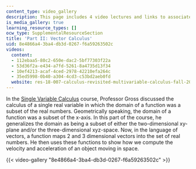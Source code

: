 ```yaml
---
content_type: video_gallery
description: This page includes 4 video lectures and links to associated lecture notes.
is_media_gallery: true
learning_resource_types: []
ocw_type: SupplementalResourceSection
title: 'Part II: Vector Calculus'
uid: 8e4866a4-3ba4-db3d-0267-f6a59263502c
videos:
  content:
  - 112ebaa5-80c2-650e-dac2-5bf77303f22a
  - 53d36f2a-e434-a7fd-5261-8a4735d13f34
  - 10ef4213-acaf-4ced-2978-42210efa264c
  - 35ed5998-0b40-a304-4cd3-c53bd2aeb0fd
  website: res-18-007-calculus-revisited-multivariable-calculus-fall-2011
---
```


In the [Single Variable Calculus](/courses/res-18-006-calculus-revisited-single-variable-calculus-fall-2010/pages/study-materials) course, Professor Gross discussed the calculus of a single real variable in which the domain of a function was a subset of the real numbers. Geometrically speaking, the domain of a function was a subset of the x-axis. In this part of the course, he generalizes the domain as being a subset of either the two-dimensional xy-plane and/or the three-dimensional xyz-space. Now, in the language of vectors, a function maps 2 and 3 dimensional vectors into the set of real numbers. He then uses these functions to show how we compute the velocity and acceleration of an object moving in space.

{{< video-gallery "8e4866a4-3ba4-db3d-0267-f6a59263502c" >}}

